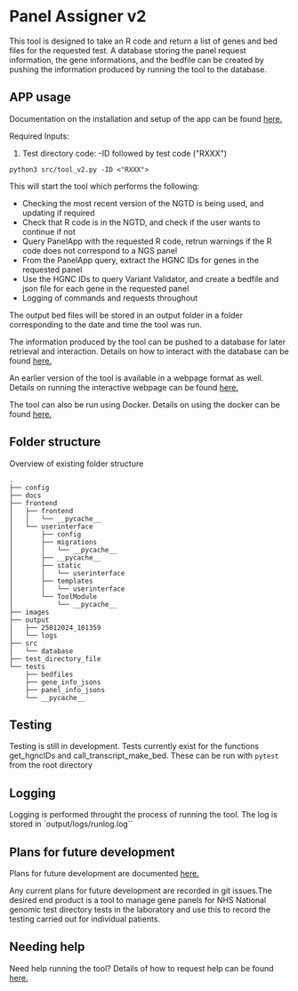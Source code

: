 # Panel Assigner v2 #

This tool is designed to take an R code and return a list of genes and bed files for the requested test. A database storing the panel request information, the gene informations, and the bedfile can be created by pushing the information produced by running the tool to the database.

## APP usage ##

Documentation on the installation and setup of the app can be found [here.](docs/Installation.md)

Required Inputs:
1) Test directory code: -ID followed by test code ("RXXX")

`python3 src/tool_v2.py -ID <"RXXX">`

This will start the tool which performs the following:

- Checking the most recent version of the NGTD is being used, and updating if required
- Check that R code is in the NGTD, and check if the user wants to continue if not
- Query PanelApp with the requested R code, retrun warnings if the R code does not correspond to a NGS panel
- From the PanelApp query, extract the HGNC IDs for genes in the requested panel
- Use the HGNC IDs to query Variant Validator, and create a bedfile and json file for each gene in the requested panel
- Logging of commands and requests throughout

The output bed files will be stored in an output folder in a folder corresponding to the date and time the tool was run.

The information produced by the tool can be pushed to a database for later retrieval and interaction. Details on how to interact with the database can be found [here.](docs/Running_database.md)

An earlier version of the tool is available in a webpage format as well. Details on running the interactive webpage can be found [here.](docs/FrontendDocs.md)

The tool can also be run using Docker. Details on using the docker can be found [here.](docs/Running_Docker.md)

## Folder structure ##

Overview of existing folder structure

```
.
├── config
├── docs
├── frontend
│   ├── frontend
│   │   └── __pycache__
│   └── userinterface
│       ├── config
│       ├── migrations
│       │   └── __pycache__
│       ├── __pycache__
│       ├── static
│       │   └── userinterface
│       ├── templates
│       │   └── userinterface
│       └── ToolModule
│           └── __pycache__
├── images
├── output
│   ├── 25012024_101359
│   └── logs
├── src
│   └── database
├── test_directory_file
└── tests
    ├── bedfiles
    ├── gene_info_jsons
    ├── panel_info_jsons
    └── __pycache__
```

## Testing ##

Testing is still in development. Tests currently exist for the functions get_hgncIDs and call_transcript_make_bed. These can be run with `pytest` from the root directory

## Logging ##

Logging is performed throught the process of running the tool. The log is stored in `output/logs/runlog.log``

## Plans for future development ##

Plans for future development are documented [here.](docs/Future_development.md)

Any current plans for future development are recorded in git issues.The desired end product is a tool to manage gene panels for NHS National genomic test directory tests in the laboratory and use this to record the testing carried out for individual patients.

## Needing help ##

Need help running the tool? Details of how to request help can be found [here.](docs/Seeking_help.md)